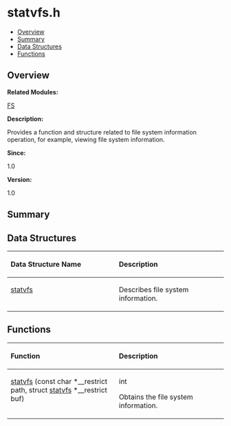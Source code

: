 # statvfs.h<a name="ZH-CN_TOPIC_0000001055228020"></a>

-   [Overview](#section1340546218165629)
-   [Summary](#section1942137902165629)
-   [Data Structures](#nested-classes)
-   [Functions](#func-members)

## **Overview**<a name="section1340546218165629"></a>

**Related Modules:**

[FS](FS.md)

**Description:**

Provides a function and structure related to file system information operation, for example, viewing file system information. 

**Since:**

1.0

**Version:**

1.0

## **Summary**<a name="section1942137902165629"></a>

## Data Structures<a name="nested-classes"></a>

<a name="table264357379165629"></a>
<table><thead align="left"><tr id="row2102786636165629"><th class="cellrowborder" valign="top" width="50%" id="mcps1.1.3.1.1"><p id="p592352042165629"><a name="p592352042165629"></a><a name="p592352042165629"></a>Data Structure Name</p>
</th>
<th class="cellrowborder" valign="top" width="50%" id="mcps1.1.3.1.2"><p id="p43741511165629"><a name="p43741511165629"></a><a name="p43741511165629"></a>Description</p>
</th>
</tr>
</thead>
<tbody><tr id="row803112781165629"><td class="cellrowborder" valign="top" width="50%" headers="mcps1.1.3.1.1 "><p id="p2016181514165629"><a name="p2016181514165629"></a><a name="p2016181514165629"></a><a href="statvfs.md">statvfs</a></p>
</td>
<td class="cellrowborder" valign="top" width="50%" headers="mcps1.1.3.1.2 "><p id="p124083072165629"><a name="p124083072165629"></a><a name="p124083072165629"></a>Describes file system information. </p>
</td>
</tr>
</tbody>
</table>

## Functions<a name="func-members"></a>

<a name="table1156438220165629"></a>
<table><thead align="left"><tr id="row1247096697165629"><th class="cellrowborder" valign="top" width="50%" id="mcps1.1.3.1.1"><p id="p76063333165629"><a name="p76063333165629"></a><a name="p76063333165629"></a>Function</p>
</th>
<th class="cellrowborder" valign="top" width="50%" id="mcps1.1.3.1.2"><p id="p1017798617165629"><a name="p1017798617165629"></a><a name="p1017798617165629"></a>Description</p>
</th>
</tr>
</thead>
<tbody><tr id="row1894569202165629"><td class="cellrowborder" valign="top" width="50%" headers="mcps1.1.3.1.1 "><p id="p1637152393165629"><a name="p1637152393165629"></a><a name="p1637152393165629"></a><a href="FS.md#ga41058769ad8ea7d7d467799f651b8b1a">statvfs</a> (const char *__restrict path, struct <a href="statvfs.md">statvfs</a> *__restrict buf)</p>
</td>
<td class="cellrowborder" valign="top" width="50%" headers="mcps1.1.3.1.2 "><p id="p1149388078165629"><a name="p1149388078165629"></a><a name="p1149388078165629"></a>int </p>
<p id="p1316602375165629"><a name="p1316602375165629"></a><a name="p1316602375165629"></a>Obtains the file system information. </p>
</td>
</tr>
</tbody>
</table>


